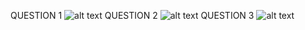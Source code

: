 QUESTION 1
![alt text](https://res.cloudinary.com/ihunaya/image/upload/v1586739730/Startng/Node%20js/Mongo_task2-1_os1jsy.png)
QUESTION 2
![alt text](https://res.cloudinary.com/ihunaya/image/upload/v1586739730/Startng/Node%20js/Mongo_task2-2_xjmahp.png)
QUESTION 3
![alt text](https://res.cloudinary.com/ihunaya/image/upload/v1586739730/Startng/Node%20js/Mongo_task2-3_gqi7hq.png)
